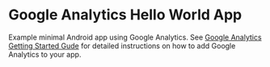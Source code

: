 Google Analytics Hello World App
================================

Example minimal Android app using Google Analytics. See [Google Analytics Getting Started Gude](https://developers.google.com/analytics/devguides/collection/android/) for detailed instructions on how to add Google Analytics to your app.

